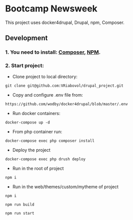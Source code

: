# Bootcamp Newsweek

This project uses docker4drupal, Drupal, npm, Composer.

## Development

### 1. You need to install: [Composer](https://getcomposer.org/doc/00-intro.md#installation-linux-unix-osx), [NPM](https://docs.npmjs.com/cli/v8/commands/npm-install).

### 2. Start project:
- Clone project to local directory:
```
git clone git@github.com:VRiabovol/drupal_project.git
```
- Copy and configure .env file from: 
```
https://github.com/wodby/docker4drupal/blob/master/.env
```
- Run docker containers:
```
docker-compose up -d
```
- From php container run:
```
docker-compose exec php composer install
```
- Deploy the project
```
docker-compose exec php drush deploy
```
- Run in the root of project
```
npm i
```
- Run in the web/themes/custom/mytheme of project
```
npm i
```
```
npm run build
```
```
npm run start
```
